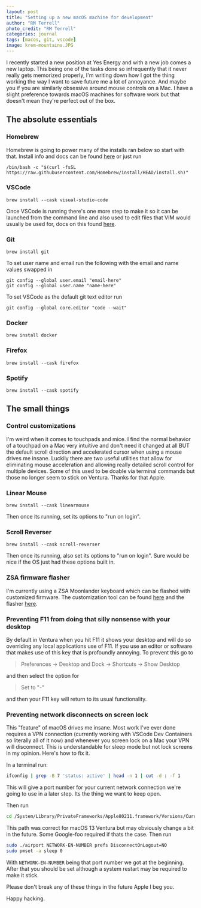 ```yaml
---
layout: post
title: "Setting up a new macOS machine for development"
author: "RM Terrell"
photo_credit: "RM Terrell"
categories: journal
tags: [macos, git, vscode]
image: krem-mountains.JPG
---
```


I recently started a new position at Yes Energy and with a new job comes a new laptop. This being one of the tasks done so infrequently that it never really gets memorized properly, I'm writing down how I got the thing working the way I want to save future me a lot of annoyance. And maybe you if you are similarly obsessive around mouse controls on a Mac. I have a slight preference towards macOS machines for software work but that doesn't mean they're perfect out of the box.

## The absolute essentials

### Homebrew

Homebrew is going to power many of the installs ran below so start with that. Install info and docs can be found [here](https://brew.sh/) or just run

```
/bin/bash -c "$(curl -fsSL https://raw.githubusercontent.com/Homebrew/install/HEAD/install.sh)"
```

### VSCode

```
brew install --cask visual-studio-code
```

Once VSCode is running there's one more step to make it so it can be launched from the command line and also used to edit files that VIM would usually be used for, docs on this found [here](https://code.visualstudio.com/docs/setup/mac#_launching-from-the-command-line).

### Git

```
brew install git
```

To set user name and email run the following with the email and name values swapped in

```
git config --global user.email "email-here"
git config --global user.name "name-here"
```

To set VSCode as the default git text editor run

```
git config --global core.editor "code --wait"
```

### Docker

```
brew install docker
```

### Firefox

```
brew install --cask firefox
```

### Spotify

```
brew install --cask spotify
```


## The small things

### Control customizations

I'm weird when it comes to touchpads and mice. I find the normal behavior of a touchpad on a Mac very intuitive and don't need it changed at all BUT the default scroll direction and accelerated cursor when using a mouse drives me insane. Luckily there are two useful utilities that allow for eliminating mouse acceleration and allowing really detailed scroll control for multiple devices. Some of this used to be doable via terminal commands but those no longer seem to stick on Ventura. Thanks for that Apple.

### Linear Mouse
```
brew install --cask linearmouse
```
Then once its running, set its options to "run on login".


### Scroll Reverser
```
brew install --cask scroll-reverser
```

Then once its running, also set its options to "run on login". Sure would be nice if the OS just had these options built in.

### ZSA firmware flasher

I'm currently using a ZSA Moonlander keyboard which can be flashed with customized firmware. The customization tool can be found [here](https://www.zsa.io/oryx/) and the flasher [here](https://www.zsa.io/wally).

### Preventing F11 from doing that silly nonsense with your desktop

By default in Ventura when you hit F11 it shows your desktop and will do so overriding any local applications use of F11. If you use an editor or software that makes use of this key that is profoundly annoying. To prevent this go to

> Preferences -> Desktop and Dock -> Shortcuts -> Show Desktop

and then select the option for

> Set to "-"

and then your F11 key will return to its usual functionality.


### Preventing network disconnects on screen lock

This "feature" of macOS drives me insane. Most work I've ever done requires a VPN connection (currently working with VSCode Dev Containers so literally all of it now) and whenever you screen lock on a Mac your VPN will disconnect. This is understandable for sleep mode but not lock screens in my opinion. Here's how to fix it.

In a terminal run:

```bash
ifconfig | grep -B 7 'status: active' | head -n 1 | cut -d : -f 1
```

This will give a port number for your current network connection we're going to use in a later step. Its the thing we want to keep open.

Then run

```bash
cd /System/Library/PrivateFrameworks/Apple80211.framework/Versions/Current/Resources
```

This path was correct for macOS 13 Ventura but may obviously change a bit in the future. Some Google-foo required if thats the case. Then run

```bash
sudo ./airport NETWORK-EN-NUMBER prefs DisconnectOnLogout=NO
sudo pmset -a sleep 0  
```

With `NETWORK-EN-NUMBER` being that port number we got at the beginning. After that you should be set although a system restart may be required to make it stick.

Please don't break any of these things in the future Apple I beg you.

Happy hacking.
